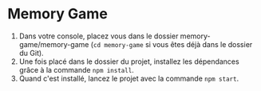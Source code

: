 # Memory Game

1. Dans votre console, placez vous dans le dossier memory-game/memory-game (`cd memory-game` si vous êtes déjà dans le dossier du Git).
2. Une fois placé dans le dossier du projet, installez les dépendances grâce à la commande `npm install`.
3. Quand c'est installé, lancez le projet avec la commande `npm start`.
